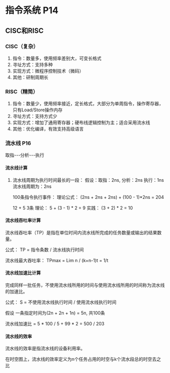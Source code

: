 # 指令系统 P14



## CISC和RISC

### CISC（复杂）
1. 指令：数量多，使用频率差别大，可变长格式
2. 寻址方式：支持多种
3. 实现方式：微程序控制技术（微码）
4. 其他：研制周期长

### RISC（精简）

1. 指令：数量少，使用频率接近，定长格式，大部分为单周指令，操作寄存器，只有Load/Store操作内存
2. 寻址方式：支持方式少
3. 实现方式：增加了通用寄存器；硬布线逻辑控制为主；适合采用流水线
4. 其他：优化编译，有效支持高级语言


### 流水线 P16
取指---分析---执行

#### 流水线计算

1. 流水线周期为执行时间最长的一段： 
   假设：取指：2ns, 分析：2ns 执行：1ns
   流水线周期为：2ns

    100条指令执行事件：
    理论公式：
   (2ns + 2ns + 2ns) + (100 - 1)*2ns = 204

    12 + 5
    3条
    理论：
    5 + (3 - 1) * 2 = 9
    实践：
    (3 + 2) * 2 = 10


#### 流水线吞吐率计算

流水线吞吐率（TP）是指在单位时间内流水线所完成的任务数量或输出的结果数量。

公式：
TP = 指令条数 / 流水线执行时间

流水线最大吞吐率：
TPmax = Lim n / (k+n-1)t = 1/t

#### 流水线加速比计算

完成同样一批任务，不使用流水线所用的时间与使用流水线所用的时间称为流水线的加速比。

公式：
S = 不使用流水线执行时间 / 使用流水线执行时间

假设 一条指定时间为(2n + 2n + 1n) = 5n, 共100条

流水线加速比 = 5 * 100 / 5 + 99 * 2 = 500 / 203 


#### 流水线的效率

流水线的效率是指流水线的设备利用率。

在时空图上，流水线的效率定义为n个任务占用的时空与k个流水段总的时空去之比


